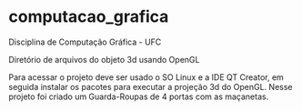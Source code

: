 # computacao_grafica
Disciplina de Computação Gráfica - UFC

Diretório de arquivos do objeto 3d usando OpenGL

Para acessar o projeto deve ser usado o SO Linux e a IDE QT Creator, em seguida instalar os pacotes para executar a projeção 3d do OpenGL.
Nesse projeto foi criado um Guarda-Roupas de 4 portas com as maçanetas.
